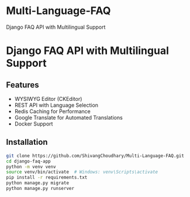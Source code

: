 # Multi-Language-FAQ
Django FAQ API with Multilingual Support
# Django FAQ API with Multilingual Support

## Features
- WYSIWYG Editor (CKEditor)
- REST API with Language Selection
- Redis Caching for Performance
- Google Translate for Automated Translations
- Docker Support

## Installation
```bash
git clone https://github.com/ShivangChoudhary/Multi-Language-FAQ.git
cd django-faq-app
python -m venv venv
source venv/bin/activate  # Windows: venv\Scripts\activate
pip install -r requirements.txt
python manage.py migrate
python manage.py runserver
